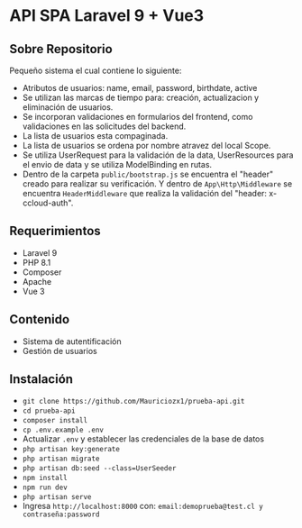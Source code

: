 # API SPA Laravel 9 + Vue3
## Sobre Repositorio

Pequeño sistema el cual contiene lo siguiente:
- Atributos de usuarios: name, email, password, birthdate, active
- Se utilizan las marcas de tiempo para: creación, actualizacion y eliminación de usuarios.
- Se incorporan validaciones en formularios del frontend, como validaciones en las solicitudes del backend.
- La lista de usuarios esta compaginada.
- La lista de usuarios se ordena por nombre atravez del local Scope.
- Se utiliza UserRequest para la validación de la data, UserResources para el envio de data y se utiliza ModelBinding en rutas.
- Dentro de la carpeta `public/bootstrap.js` se encuentra el "header" creado para realizar su verificación. Y dentro de `App\Http\Middleware` se encuentra `HeaderMiddleware` que realiza la validación del "header: x-ccloud-auth".

## Requerimientos

- Laravel 9
- PHP 8.1
- Composer
- Apache
- Vue 3

## Contenido 

- Sistema de autentificación
- Gestión de usuarios

## Instalación

- `git clone https://github.com/Mauriciozx1/prueba-api.git`
- `cd prueba-api`
- `composer install`
- `cp .env.example .env`
- Actualizar `.env` y establecer las credenciales de la base de datos
- `php artisan key:generate`
- `php artisan migrate`
- `php artisan db:seed --class=UserSeeder`
- `npm install`
- `npm run dev`
- `php artisan serve`
- Ingresa `http://localhost:8000` con: `email:demoprueba@test.cl y contraseña:password`